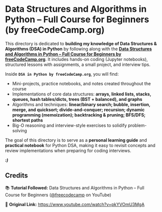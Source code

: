 # **Data Structures and Algorithms in Python – Full Course for Beginners (by freeCodeCamp.org)**

This directory is dedicated to **building my knowledge of Data Structures & Algorithms (DSA) in Python** by following along with the **[Data Structures and Algorithms in Python – Full Course for Beginners by freeCodeCamp.org](https://www.youtube.com/watch?v=pkYVOmU3MgA)**.
It includes hands-on coding (Jupyter notebooks), structured lessons with assignments, a small project, and interview tips.

Inside **`DSA in Python by freeCodeCamp.org`**, you will find:

* Mini-projects, practice notebooks, and notes created throughout the course
* Implementations of core data structures: **arrays, linked lists, stacks, queues, hash tables/dicts, trees (BST + balanced), and graphs**
* Algorithms and techniques: **linear/binary search; bubble, insertion, merge, and quicksort; divide-and-conquer; recursion; dynamic programming (memoization); backtracking & pruning; BFS/DFS; shortest paths**
* Big-O reasoning and interview-style exercises to solidify problem-solving

The goal of this directory is to serve as a **personal learning guide** and **practical notebook** for Python DSA, making it easy to revisit concepts and review implementations when preparing for coding interviews.

***:)***

## **Credits**

📚 **Tutorial Followed:** Data Structures and Algorithms in Python – Full Course for Beginners ([@freecodecamp](https://www.youtube.com/@freecodecamp) on YouTube)

🔗 **Original Link:** https://www.youtube.com/watch?v=pkYVOmU3MgA